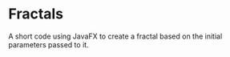 # Fractals
A short code using JavaFX to create a fractal based on the initial parameters passed to it.
